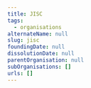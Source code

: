 ```yaml
---
title: JISC
tags:
  - organisations
alternateName: null
slug: jisc
foundingDate: null
dissolutionDate: null
parentOrganisation: null
subOrganisations: []
urls: []
---
```

